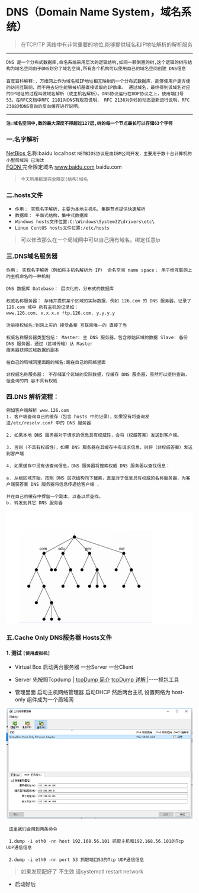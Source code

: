 DNS（Domain Name System，域名系统）
=====
> 在TCP/TP 网络中有非常重要的地位,能够提供域名和IP地址解析的解析服务  

---
`DNS 是一个分布式数据库,命名系统采用层次的逻辑结构,如同一颗倒置的树,这个逻辑的树形结构为域名空间由于DNS划分了域名空间,所有各个机构可以使用自己的域名空间创建
DNS信息`
<br/><br/>
`百度百科解释:，万维网上作为域名和IP地址相互映射的一个分布式数据库，能够使用户更方便的访问互联网，而不用去记住能够被机器直接读取的IP数串。
通过域名，最终得到该域名对应的IP地址的过程叫做域名解析（或主机名解析）。DNS协议运行在UDP协议之上，使用端口号53。在RFC文档中RFC 2181对DNS有规范说明，
RFC 2136对DNS的动态更新进行说明，RFC 2308对DNS查询的反向缓存进行说明。`  

----
**`注:域名空间中,数的最大深度不得超过127层,树的每一个节点最长可以存储63个字符`**
### 一.名字解析
[NetBios ](https://baike.baidu.com/item/NETBIOS/611263?fr=aladdin)名称:baidu localhost `NETBIOS协议是由IBM公司开发，主要用于数十台计算机的小型局域网 已淘汰`  
[FQDN ](https://baike.baidu.com/item/FQDN/5102541?fr=aladdin) 完全限定域名:www.baidu.com  baidu.com
> `今天所用都是完全限定[结构]域名`
### 二.hosts文件 
* `作用： 实现名字解析，主要为本地主机名、集群节点提供快速解析`
* `数据库： 平面式结构，集中式数据库`
* `Windows hosts文件位置:C:\Windows\System32\drivers\etc\`
* `Linux CentOS hosts文件位置:/etc/hosts`
> 可以修改那么在一个局域网中可以自己拥有域名。绑定任意Ip 
### 三.DNS域名服务器
```
作用： 实现名字解析（例如将主机名解析为 IP） 命名空间 name space： 用于给互联网上的主机命名的一种机制 
 
DNS 数据库 Datebase： 层次化的，分布式的数据库 
 
权威名称服务器： 存储并提供某个区域的实际数据，例如 126.com 的 DNS 服务器，记录了 126.com 域中 所有主机的记录如：
www.126.com. x.x.x.x ftp.126.com. y.y.y.y 

注册授权域名:到网上买的 接受备案 互联网唯一的 直接了当 
 
权威名称服务器类型包括： Master: 主 DNS 服务器，包含原始区域的数据 Slave: 备份 DNS 服务器，通过（区域传输）从 Master 
服务器获得区域数据的副本 

在自己的局域网里面跑的域名:跑在自己的网络里面
 
非权威名称服务器： 不存储某个区域的实际数据，仅缓存 DNS 服务器，虽然可以提供查询，但查询的内 容不具有权威
```
### 四.DNS 解析流程： 
```
例如客户端解析 www.126.com 
1. 客户端查询自己的缓存（包含 hosts 中的记录），如果没有将查询发送/etc/resolv.conf 中的 DNS 服务器 

2. 如果本地 DNS 服务器对于请求的信息具有权威性，会将（权威答案）发送到客户端。 

3. 否则（不具有权威性），如果 DNS 服务器在其缓存中有请求信息，则将（非权威答案）发送到客户端  

4. 如果缓存中没有该查询信息，DNS 服务器将搜索权威 DNS 服务器以查找信息：

a. 从根区域开始，按照 DNS 层次结构向下搜索，直至对于信息具有权威的名称服务器，为客户端获答案 DNS 服务器将信息传递给客户端 ，

并在自己的缓存中保留一个副本，以备以后查找。 
b. 转发到其它 DNS 服务器 

``` 
![DNS解析图片](/Image/DNS.png)
### 五.Cache Only DNS服务器 Hosts文件
#### 1. 测试 `[使用虚拟机]`
* Virtual Box 启动两台服务器 一台Server 一台Client 

* Server 先按照Tcpdump [| tcpDump 简介](https://www.cnblogs.com/f-ck-need-u/p/7064286.html) [tcpDump 详解 |](https://www.cnblogs.com/tingyuxuanzhuzi/p/6906199.html)----抓包工具

* 管理里面 启动主机网络管理器 启动DHCP  然后两台主机 设置网络为 host-only 组件成为一个局域网

![主机管理](/Image/DHCP_Host_only.png)
``` shell
 这里我们会用到两条命令
 
 1.dump -i eth0 -nn host 192.168.56.101 抓取主机和192.168.56.101的Tcp UDP通信信息
 
 2.dump -i eth0 -nn port 53 抓取端口53的Tcp UDP通信信息
```
> 如果发现配好了 不生效  请systemctl restart network

* 启动好后

